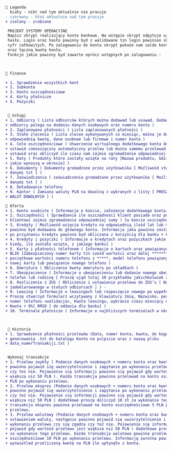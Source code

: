 ﻿```diff

 Legenda
  biały - nikt nad tym aktualnie nie pracuje
- czerowny - ktoś aktualnie nad tym pracuje
+ zielony - zrobione

 PROJEKT SYSTEMY OPERACYJNE
 Napisz skrypt realizujący konto bankowe. Na wstępie skrypt odpytuje użytkownika o login i
 hasło. Login oraz hasło powinny byd z walidowane tzn login powinien składad się tylko z liter a hasło z
 cyfr całkowitych. Po zalogowaniu do konta skrypt pokaże nam saldo konta oraz zebrane oszczędności
 oraz łączną kwotę konta.
 Funkcje jakie powinny byd zawarte oprócz wstępnych po zalogowaniu :
 


 Finanse

+ 1. Sprawdzenie wszystkich kont
+ 2. Subkonto 
+ 3. Konto oszczędnościowe
+ 4. Karty płatnicze 
+ 5. Pożyczki 


  Usługi 
+ 1. Odbiorcy ( Lista odbiorców których można dodawad lub usuwad. Dodawanie nowego
+ odbiorcy polega na dodaniu danych osobowych oraz numeru konta )
+ 2. Zaplanowane płatności ( Lista zaplanowanych płatności )
+ 3. Stałe zlecenia ( Lista zleceo wykonywanych co miesiąc, można je dodawad i ustawiad
+ odpowiednią kwotę, dane osobowe lub firmowe i numer konta )
+ 4. Cele oszczędnościowe ( Utworzenie wirtualnego dodatkowego konta do którego można
+ ustawid comiesięczny automatyczny przelew lub można samemu przelewad. Należy to
+ ustawid oraz obliczyd ile czasu nam zajmie zgromadzenie odpowiedniej kwoty )
+ 5. Raty ( Produkty które zostały wzięte na raty [Nazwa produktu, Gdzie został wzięty, Koszt, raty
+ jakie wynoszą w okresie] ) 
+ 6. Dokumenty ( Dokumenty gromadzone przez użytkownika [ Możliwośd stworzenia pliku z
+ danymi txt ] )  
+ 7. Zaświadczenia ( zaświadczenia gromadzone przez użytkownika [ Możliwośd stworzenia pliku z
+ danymi txt ] )  
+ 8. Doładowanie telefonu 
+ 9. Kantor ( Zamiana waluty PLN na dowolną z wybranych z listy [ PROSZĘ UWZGLĘDNIĆ 10
+ WALUT DOWOLNYCH ] )  

 Oferta
+ 1. Konto osobiste ( Informacje o koncie, założenie dodatkowego konta, subkonta itd )
+ 2. Oszczędności ( Sprawdzenie ile oszczędności klient posiada oraz pokazanie czasu ile
+ klientowi zajmie zgromadzenie odpowiedniej sumy ) [w koncie oszczędnościowym] & Konrad ma swoje
+ 3. Kredyty ( Możliwośd wzięcia kredytu na odpowiednią ilośd lat lub miesięcy, Kwota
+ powinna byd dodawana do głównego konta. Informacja jaka powinna zostad zwrócona
+ po przyznaniu kredytu powinna byd obliczana z korzyścią dla banku + 6% [RRSO] ) 
+ 4. Kredyty i pożyczki ( Informacje o kredytach oraz pożyczkach jakie klient posiada [Gdzie,
+ kiedy, ile zostało wzięte, z jakiego banku] ) 
+ 5. Karty i płatności telefonem ( Informacje o kartach oraz powiązanych telefonach z usługą
+ BLIK [Zabezpieczony numer karty tzn sześd wartości oraz dalej ******* lub trzy
+ początkowe wartości numeru telefonu z *****, model telefonu powiązany], zamówienie
+ nowej karty lub powiązanie nowego telefonu ) 
+ 6. Emerytura ( Obliczenie kwoty emerytury po składkach ) 
+ 7. Ubezpieczenie ( Informacje o ubezpieczeniu lub dodanie nowego ubezpieczenie np. na
+ telefon lub rodzinę [ Proszę ująd tutaj 10 przykładów jakichkolwiek z ubezpieczeniami ] ) 
+ 8. Rozliczenie z ZUS ( Obliczenie i ustawienie przelewu do ZUS’u [ Należy mied go
+ zadeklarowanego w stałych odbiorcach ] ) -
+ 9. Leasing ( Informacje o leasingach lub rozpoczęcie nowego po wypełnieniu formularza [
+ Proszę stworzyd formularz wczytywany z klawiatury Imię, Nazwisko, pesel <walidacja>,
+ numer telefonu <walidacja>, Kwota leasingu, wybranie czasu miesięcy np. 12,24,36,72 ,
+ Kwota + 9%[ RRSO ] do oddania dla banku] ) 
+ 10. Terminale płatnicze ( Informacje o najbliższych terminalach w okolicy ) 



  Historia 
+ 1. Sprawdzenie płatności przelewów (Data, numer konta, kwota, do kogo, możliwośd
+ generowania .txt do katalogu Konto na pulpicie wraz z nazwą pliku
+ data_numerTransakcji.txt ) 


 Wykonaj transakcje 
+ 1. Przelew zwykły ( Podanie danych osobowych + numeru konta oraz kwoty, następnie
+ powinno pojawid się uwierzytelnienie i zapytanie po wykonaniu przelewu czy się zgadza
+ czy też nie. Pojawienie się informacji powinno się pojawid gdy wartośd przelewu jest
+ większa niż 50 PLN ). Każda transakcja powinna przelewad na konto oszczędnościowe 3
+ PLN po wykonaniu przelewu. 
+ 2. Przelew ekspres (Podanie danych osobowych + numeru konta oraz kwoty, następnie
+ powinno pojawid się uwierzytelnienie i zapytanie po wykonaniu przelewu czy się zgadza
+ czy też nie. Pojawienie się informacji powinno się pojawid gdy wartośd przelewu jest
+ większa niż 50 PLN ) dodatkowo proszę doliczyd 10 zł za wykonanie tego przelewu. Każda
+ transakcja ekspres powinna przelewad na konto oszczędnościowe 5 PLN po wykonaniu
+ przelewu. 
+ 3. Przelew walutowy (Podanie danych osobowych + numeru konta oraz kwoty wraz z
+ ustawieniem waluty, następnie powinno pojawid się uwierzytelnienie i zapytanie po
+ wykonaniu przelewu czy się zgadza czy też nie. Pojawienie się informacji powinno się
+ pojawid gdy wartośd przelewu jest większa niż 50 PLN ) dodatkowo proszę doliczyd 20 zł
+ za wykonanie tego przelewu. Każda transakcja walutowa powinna przelewad na konto
+ oszczędnościowe 10 PLN po wykonaniu przelewu. Informacją zwrotna powinna
+ wyświetlad przeliczoną kwotę na PLN ile upłynęło z konta. 
```

